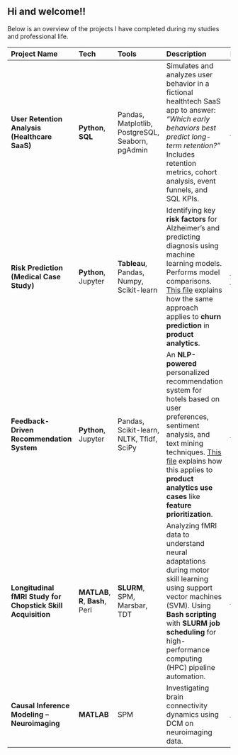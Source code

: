 ## Hi and welcome!! 

Below is an overview of the projects I have completed during my studies and professional life. 

| Project Name | Tech | Tools | Description | Link |
|:-------------|:------|:-------|:-------------|:------|
| **User Retention Analysis (Healthcare SaaS)** | **Python**, **SQL** | Pandas, Matplotlib, PostgreSQL, Seaborn, pgAdmin | Simulates and analyzes user behavior in a fictional healthtech SaaS app to answer: *“Which early behaviors best predict long-term retention?”* Includes retention metrics, cohort analysis, event funnels, and SQL KPIs. | [Repo](https://github.com/lalersoy/user-retention-analysis) |
| **Risk Prediction (Medical Case Study)** | **Python**, Jupyter | **Tableau**, Pandas, Numpy, Scikit-learn | Identifying key **risk factors** for Alzheimer’s and predicting diagnosis using  machine learning models. Performs model comparisons. [This file](https://github.com/lalersoy/alzheimers-disease-prediction/blob/main/alzheimers_to_churn.md) explains how the same approach applies to **churn prediction** in **product analytics**.| [Repo](https://github.com/lalersoy/alzheimers-disease-prediction) • [Tableau](https://public.tableau.com/views/alzheimers-prediction/Dashboard1?:language=en-GB&:sid=&:redirect=auth&:display_count=n&:origin=viz_share_link) |
| **Feedback-Driven Recommendation System** | **Python**, Jupyter| Pandas, Scikit-learn, NLTK, Tfidf, SciPy | An **NLP-powered** personalized recommendation system for hotels based on user preferences, sentiment analysis, and text mining techniques. [This file](https://github.com/lalersoy/hotel-recommendation-system/blob/main/review_feedback_product_analytics.md) explains how this applies to **product analytics use cases** like **feature prioritization**. | [Repo](https://github.com/lalersoy/hotel-recommendation-system) |
| **Longitudinal fMRI Study for Chopstick Skill Acquisition** | **MATLAB**, **R**, **Bash**, Perl | **SLURM**, SPM, Marsbar, TDT | Analyzing fMRI data to understand neural adaptations during motor skill learning using support vector machines (SVM). Using **Bash scripting** with **SLURM job scheduling** for high-performance computing (HPC) pipeline automation. | [Repo](https://github.com/lalersoy/masters-thesis) |
| **Causal Inference Modeling – Neuroimaging** | **MATLAB** | SPM | Investigating brain connectivity dynamics using DCM on neuroimaging data. | [Repo](https://github.com/lalersoy/dynamic-causal-modelling) |


